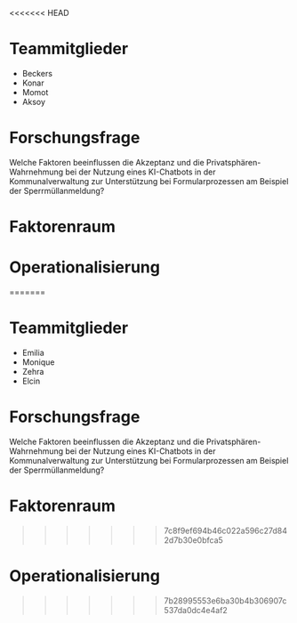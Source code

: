 <<<<<<< HEAD
# Teammitglieder

-   Beckers
-   Konar
-   Momot
-   Aksoy

# Forschungsfrage

Welche Faktoren beeinflussen die Akzeptanz und die
Privatsphären-Wahrnehmung bei der Nutzung eines KI-Chatbots in der
Kommunalverwaltung zur Unterstützung bei Formularprozessen am Beispiel
der Sperrmüllanmeldung?

# Faktorenraum

# Operationalisierung
=======

# Teammitglieder

-   Emilia
-   Monique
-   Zehra
-   Elcin 

# Forschungsfrage

Welche Faktoren beeinflussen die Akzeptanz und die
Privatsphären-Wahrnehmung bei der Nutzung eines KI-Chatbots in der
Kommunalverwaltung zur Unterstützung bei Formularprozessen am Beispiel
der Sperrmüllanmeldung?

# Faktorenraum
>>>>>>> 7c8f9ef694b46c022a596c27d842d7b30e0bfca5

# Operationalisierung
>>>>>>> 7b28995553e6ba30b4b306907c537da0dc4e4af2
